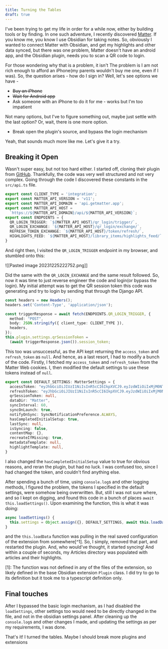 ```yaml
---
title: Turning the Tables
draft: true
---
```

I've been trying to get my life in order for a while now, either by building tools or by finding. In one such adventure, I recently discovered [Matter](https://getmatter.com). If you know me, you know I use Obsidian for taking notes. So, obviously I wanted to connect Matter with Obsidian, and get my highlights and other data synced, but there was one problem, Matter doesn't have an android app, and the Obsidian plugin, needs you to scan a QR code to login. 

For those wondering why that is a problem, it isn't The problem is I am not rich enough to afford an iPhone(my parents wouldn't buy me one, even if I was). So, the question arises - how do I sign in? Well, let's see options we have -

- ~~Buy an iPhone~~
- ~~Wait for Android app~~
- Ask someone with an iPhone to do it for me - works but I'm too impatient

Not many options, but I've to figure something out, maybe just settle with the last option? Or, wait, there is one more option.

- Break open the plugin's source, and bypass the login mechanism

Yeah, that sounds much more like me. Let's give it a try.

## Breaking it Open

Wasn't super easy, but not too hard either. I started off, cloning their plugin from [GitHub](https://github.com/getmatterapp/obsidian-matter). Thankfully, the code was very well structured and not very complex. Going through the code I discovered these constants in the `src/api.ts` file.

```ts title="src/api.ts" {7,8}
export const CLIENT_TYPE = 'integration';
export const MATTER_API_VERSION = 'v11';
export const MATTER_API_DOMAIN = 'api.getmatter.app';
export const MATTER_API_HOST = 
  `https://${MATTER_API_DOMAIN}/api/${MATTER_API_VERSION}`;
export const ENDPOINTS = {
  QR_LOGIN_TRIGGER: `${MATTER_API_HOST}/qr_login/trigger/`,
  QR_LOGIN_EXCHANGE: `${MATTER_API_HOST}/qr_login/exchange/`,
  REFRESH_TOKEN_EXCHANGE: `${MATTER_API_HOST}/token/refresh/`,
  HIGHLIGHTS_FEED: `${MATTER_API_HOST}/library_items/highlights_feed/`
}
```

And right then, I visited the `QR_LOGIN_TRIGGER` endpoint in my browser, and stumbled onto this:

![[Pasted image 20231225222752.png]]

Did the same with the `QR_LOGIN_EXCHANGE` and the same result followed. So, now it was time to just reverse engineer the code and login(or bypass the login). My initial attempt was to get the QR session token this code was generating and try to login by sending that through the Django API.

```ts title="src/settings.ts" showLineNumbers{93}
const headers = new Headers();
headers.set('Content-Type', 'application/json');

const triggerResponse = await fetch(ENDPOINTS.QR_LOGIN_TRIGGER, {
  method: "POST",
  body: JSON.stringify({ client_type: CLIENT_TYPE }),
  headers,
});
this.plugin.settings.qrSessionToken = 
  (await triggerResponse.json()).session_token;
```

This too was unsuccessful, as the API kept returning the `access_token` and `refresh_token` as `null`. And hence, as a last resort, I had to modify a bunch of the code. Firstly, I fetched my `access_token` and `refresh_token` from the Matter Web cookies. I, then modified the default settings to use these tokens instead of `null`.

```ts title="src/settings.ts" showLineNumbers{47} {2-3,9}
export const DEFAULT_SETTINGS: MatterSettings = {
  accessToken: "eyJhbGciOiJIUzI1NiIsInR5cCI6IkpXVCJ9.eyJzdWIiOiIxMjM0NTY3ODkwIiwibmFtZSI6IkpvaG4gRG9lIiwiaWF0IjoxNTE2MjM5MDIyfQ.SflKxwRJSMeKKF2QT4fwpMeJf36POk6yJV_adQssw5c",
  refreshToken: "eyJhbGciOiJIUzI1NiIsInR5cCI6IkpXVCJ9.eyJzdWIiOiIxMjM0NTY3ODkwIiwibmFtZSI6IkpvaG4gRG9lIiwiaWF0IjoxNTE2MjM5MDIyfQ.SflKxwRJSMeKKF2QT4fwpMeJf36POk6yJV_adQssw5c",
  qrSessionToken: null,
  dataDir: "Matter",
  syncInterval: 60,
  syncOnLaunch: true,
  notifyOnSync: SyncNotificationPreference.ALWAYS,
  hasCompletedInitialSetup: true,
  lastSync: null,
  isSyncing: false,
  contentMap: {},
  recreateIfMissing: true,
  metadataTemplate: null,
  highlightTemplate: null,
}
```

I also changed the `hasCompletedInitialSetup` value to true for obvious reasons, and reran the plugin, but had no luck. I was confused too, since I had changed the token, and couldn't find anything else.

After spending a bunch of time, using `console.log`s and other logging methods, I figured the problem, the tokens I specified in the default settings, were somehow being overwritten. But, still I was not sure where, and so I kept on digging, and found this code in a bunch of places `await this.loadSettings()`. Upon examining the function, this is what it was doing:

```ts title="src/main.ts" showLineNumbers{69} {2}
async loadSettings() {
  this.settings = Object.assign({}, DEFAULT_SETTINGS, await this.loadData());
}
```

and the `this.loadData` function was pulling in the real saved configuration of the extension from somewhere[^1]. So, I simply, removed that part, and restarted the plugin. And, who would've thought, it started syncing! And within a couple of seconds, my Articles directory was populated with articles and their highlights.

[1]: The function was not defined in any of the files of the extension, so likely defined in the base Obsidian extension `Plugin` class. I did try to go to its definition but it took me to a typescript definition only.

## Final touches
After I bypassed the basic login mechanism, as I had disabled the `loadSettings`, other settings too would need to be directly changed in the file, and not in the obsidian settings panel. After cleaning up the `console.log`s and other changes I made, and updating the settings as per my requirements, I was done.

That's it! I turned the tables. Maybe I should break more plugins and extensions 
